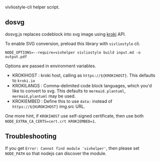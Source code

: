 vivliostyle-cli helper script.

## dosvg
dosvg.js replaces codeblock into svg image using [kroki](https://kroki.io/) API.

To enable SVG conversion, preload this library with `vivliostyle` cli.

```
NODE_OPTIONS=--require=vivhelper vivliostyle build input.md -o output.pdf
```

Options are passed in environment variables.
- KROKIHOST : kroki host, calling as `https://${KROKIHOST}`. This defaults to `kroki.io`
- KROKILANGS : Comma-delimited code block languages, which you'd like to convert to svg. This defaults to `mermaid`. `plantuml`, `mermaid,plantuml` may be used.
- KROKIEMBED : Define this to use `data:` instead of `https://${KUROKIHOST}` img.src URL.

One more hint, if `KROKIHOST` use self-signed certificate, then use both `NODE_EXTRA_CA_CERTS=cert.crt KROKIEMBED=1`.


## Troubleshooting

If you get `Error: Cannot find module 'vivhelper'`, then please set `NODE_PATH` so that nodejs can discover the module.
